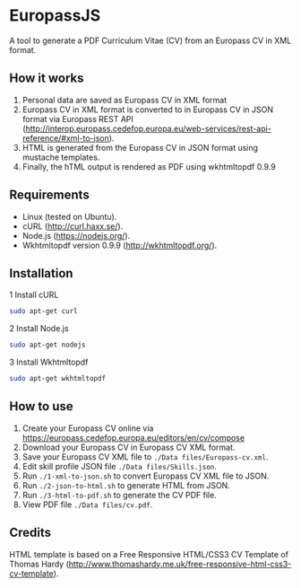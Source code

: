 # EuropassJS

A tool to generate a PDF Curriculum Vitae (CV) from an Europass CV in XML format.



## How it works

1. Personal data are saved as Europass CV in XML format
2. Europass CV in XML format is converted to in Europass CV in JSON format via Europass REST API (http://interop.europass.cedefop.europa.eu/web-services/rest-api-reference/#xml-to-json).
3. HTML is generated from the Europass CV in JSON format using mustache templates.
4. Finally, the hTML output is rendered as PDF using wkhtmltopdf 0.9.9 



## Requirements
* Linux (tested on Ubuntu).
* cURL (http://curl.haxx.se/).
* Node.js (https://nodejs.org/).
* Wkhtmltopdf version 0.9.9 (http://wkhtmltopdf.org/).



## Installation

1 Install cURL
```bash
sudo apt-get curl
```
2 Install Node.js
```bash
sudo apt-get nodejs
```
3 Install Wkhtmltopdf
```bash
sudo apt-get wkhtmltopdf
```



## How to use

1. Create your Europass CV online via https://europass.cedefop.europa.eu/editors/en/cv/compose
2. Download your Europass CV in Europass CV XML format.
3. Save your Europass CV XML file to `./Data files/Europass-cv.xml`.
4. Edit skill profile JSON file `./Data files/Skills.json`.
5. Run `./1-xml-to-json.sh` to convert Europass CV XML file to JSON.
6. Run `./2-json-to-html.sh` to generate HTML from JSON.
7. Run `./3-html-to-pdf.sh` to generate the CV PDF file.
8. View PDF file `./Data files/cv.pdf`.



## Credits

HTML template is based on a Free Responsive HTML/CSS3 CV Template of 
Thomas Hardy (http://www.thomashardy.me.uk/free-responsive-html-css3-cv-template).








